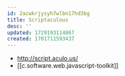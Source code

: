 ```yaml
---
id: 2acwkrjysyh7wlbn17hd3bg
title: Scriptaculous
desc: ''
updated: 1729193114867
created: 1701711593437
---
```


- http://script.aculo.us/
- [[c.software.web.javascript-toolkit]]